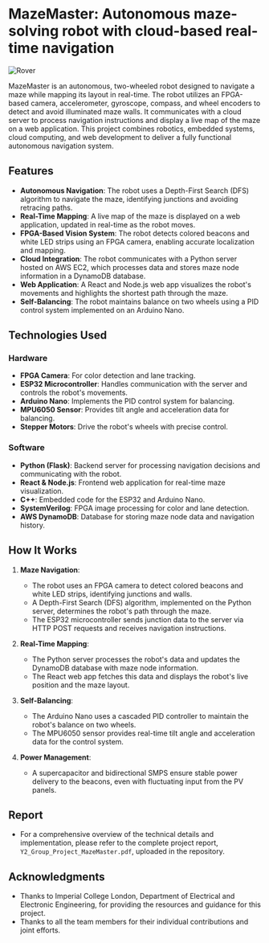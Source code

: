 
# MazeMaster: Autonomous maze-solving robot with cloud-based real-time navigation

![Rover](MazeMaster_Rover.jpg)

MazeMaster is an autonomous, two-wheeled robot designed to navigate a maze while mapping its layout in real-time. The robot utilizes an FPGA-based camera, accelerometer, gyroscope, compass, and wheel encoders to detect and avoid illuminated maze walls. It communicates with a cloud server to process navigation instructions and display a live map of the maze on a web application. This project combines robotics, embedded systems, cloud computing, and web development to deliver a fully functional autonomous navigation system.


## Features

- **Autonomous Navigation**: The robot uses a Depth-First Search (DFS) algorithm to navigate the maze, identifying junctions and avoiding retracing paths.
- **Real-Time Mapping**: A live map of the maze is displayed on a web application, updated in real-time as the robot moves.
- **FPGA-Based Vision System**: The robot detects colored beacons and white LED strips using an FPGA camera, enabling accurate localization and mapping.
- **Cloud Integration**: The robot communicates with a Python server hosted on AWS EC2, which processes data and stores maze node information in a DynamoDB database.
- **Web Application**: A React and Node.js web app visualizes the robot's movements and highlights the shortest path through the maze.
- **Self-Balancing**: The robot maintains balance on two wheels using a PID control system implemented on an Arduino Nano.



## Technologies Used

### Hardware
- **FPGA Camera**: For color detection and lane tracking.
- **ESP32 Microcontroller**: Handles communication with the server and controls the robot's movements.
- **Arduino Nano**: Implements the PID control system for balancing.
- **MPU6050 Sensor**: Provides tilt angle and acceleration data for balancing.
- **Stepper Motors**: Drive the robot's wheels with precise control.

### Software
- **Python (Flask)**: Backend server for processing navigation decisions and communicating with the robot.
- **React & Node.js**: Frontend web application for real-time maze visualization.
- **C++**: Embedded code for the ESP32 and Arduino Nano.
- **SystemVerilog**: FPGA image processing for color and lane detection.
- **AWS DynamoDB**: Database for storing maze node data and navigation history.



## How It Works

1. **Maze Navigation**:
   - The robot uses an FPGA camera to detect colored beacons and white LED strips, identifying junctions and walls.
   - A Depth-First Search (DFS) algorithm, implemented on the Python server, determines the robot's path through the maze.
   - The ESP32 microcontroller sends junction data to the server via HTTP POST requests and receives navigation instructions.

2. **Real-Time Mapping**:
   - The Python server processes the robot's data and updates the DynamoDB database with maze node information.
   - The React web app fetches this data and displays the robot's live position and the maze layout.

3. **Self-Balancing**:
   - The Arduino Nano uses a cascaded PID controller to maintain the robot's balance on two wheels.
   - The MPU6050 sensor provides real-time tilt angle and acceleration data for the control system.

4. **Power Management**:
   - A supercapacitor and bidirectional SMPS ensure stable power delivery to the beacons, even with fluctuating input from the PV panels.



## Report

- For a comprehensive overview of the technical details and implementation, please refer to the complete project report, `Y2_Group_Project_MazeMaster.pdf`, uploaded in the repository.
  


## Acknowledgments

- Thanks to Imperial College London, Department of Electrical and Electronic Engineering, for providing the resources and guidance for this project.
- Thanks to all the team members for their individual contributions and joint efforts.
